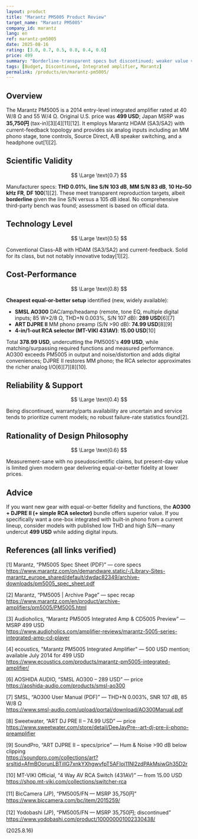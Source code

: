 ```yaml
---
layout: product
title: "Marantz PM5005 Product Review"
target_name: "Marantz PM5005"
company_id: marantz
lang: en
ref: marantz-pm5005
date: 2025-08-16
rating: [3.0, 0.7, 0.5, 0.8, 0.4, 0.6]
price: 499
summary: "Borderline-transparent specs but discontinued; weaker value versus modern equal-or-better alternatives."
tags: [Budget, Discontinued, Integrated amplifier, Marantz]
permalink: /products/en/marantz-pm5005/
---
```

## Overview

The Marantz PM5005 is a 2014 entry-level integrated amplifier rated at 40 W/8 Ω and 55 W/4 Ω. Original U.S. price was **499 USD**; Japan MSRP was **35,750円** (tax-in)[3][4][11][12]. It employs Marantz HDAM (SA3/SA2) with current-feedback topology and provides six analog inputs including an MM phono stage, tone controls, Source Direct, A/B speaker switching, and a headphone out[1][2].

## Scientific Validity

$$ \Large \text{0.7} $$

Manufacturer specs: **THD 0.01%**, **line S/N 103 dB**, **MM S/N 83 dB**, **10 Hz–50 kHz FR**, **DF 100**[1][2]. These meet transparent reproduction targets, albeit **borderline** given the line S/N versus a 105 dB ideal. No comprehensive third-party bench was found; assessment is based on official data.

## Technology Level

$$ \Large \text{0.5} $$

Conventional Class-AB with HDAM (SA3/SA2) and current-feedback. Solid for its class, but not notably innovative today[1][2].

## Cost-Performance

$$ \Large \text{0.8} $$

**Cheapest equal-or-better setup** identified (new, widely available):

- **SMSL AO300** DAC/amp/headamp (remote, tone EQ, multiple digital inputs; 85 W×2/8 Ω, THD+N 0.003%, S/N 107 dB): **289 USD**[6][7]  
- **ART DJPRE II** MM phono preamp (S/N >90 dB): **74.99 USD**[8][9]  
- **4-in/1-out RCA selector (MT-VIKI 431AV)**: **15.00 USD**[10]

Total **378.99 USD**, undercutting the PM5005's **499 USD**, while matching/surpassing required functions and measured performance. AO300 exceeds PM5005 in output and noise/distortion and adds digital conveniences; DJPRE II restores MM phono; the RCA selector approximates the richer analog I/O[6][7][8][10].

## Reliability & Support

$$ \Large \text{0.4} $$

Being discontinued, warranty/parts availability are uncertain and service tends to prioritize current models; no robust failure-rate statistics found[2].

## Rationality of Design Philosophy

$$ \Large \text{0.6} $$

Measurement-sane with no pseudoscientific claims, but present-day value is limited given modern gear delivering equal-or-better fidelity at lower prices.

## Advice

If you want new gear with equal-or-better fidelity and functions, the **AO300 + DJPRE II (+ simple RCA selector)** bundle offers superior value. If you specifically want a one-box integrated with built-in phono from a current lineup, consider models with published low THD and high S/N—many undercut **499 USD** while adding digital inputs.

## References (all links verified)

[1] Marantz, “PM5005 Spec Sheet (PDF)” — core specs  
https://www.marantz.com/on/demandware.static/-/Library-Sites-marantz_europe_shared/default/dwdac82349/archive-downloads/pm5005_spec_sheet.pdf  

[2] Marantz, “PM5005 | Archive Page” — spec recap  
https://www.marantz.com/en/product/archive-amplifiers/pm5005/PM5005.html  

[3] Audioholics, “Marantz PM5005 Integrated Amp & CD5005 Preview” — MSRP 499 USD  
https://www.audioholics.com/amplifier-reviews/marantz-5005-series-integrated-amp-cd-player  

[4] ecoustics, "Marantz PM5005 Integrated Amplifier" — 500 USD mention; available July 2014 for 499 USD
https://www.ecoustics.com/products/marantz-pm5005-integrated-amplifier/  

[6] AOSHIDA AUDIO, “SMSL AO300 – 289 USD” — price  
https://aoshida-audio.com/products/smsl-ao300  

[7] SMSL, “AO300 User Manual (PDF)” — THD+N 0.003%, SNR 107 dB, 85 W/8 Ω  
https://www.smsl-audio.com/upload/portal/download/AO300Manual.pdf  

[8] Sweetwater, “ART DJ PRE II – 74.99 USD” — price  
https://www.sweetwater.com/store/detail/DeeJayPre--art-dj-pre-ii-phono-preamplifier  

[9] SoundPro, “ART DJPRE II – specs/price” — Hum & Noise >90 dB below clipping  
https://soundpro.com/collections/art?srsltid=AfmBOorunLBTiIlG7xnkYXhgwvfpT5AFIoj11Nl2zdPAkMsiwGh35D2r  

[10] MT-VIKI Official, “4 Way AV RCA Switch (431AV)” — from 15.00 USD  
https://shop.mt-viki.com/collections/switcher-rca  

[11] BicCamera (JP), “PM5005/FN — MSRP 35,750円”  
https://www.biccamera.com/bc/item/2015259/  

[12] Yodobashi (JP), “PM5005/FN — MSRP 35,750円; discontinued”  
https://www.yodobashi.com/product/100000001002330438/

(2025.8.16)

